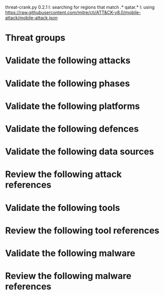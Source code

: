 threat-crank.py 0.2.1
I: searching for regions that match .* qatar.*
I: using https://raw.githubusercontent.com/mitre/cti/ATT&CK-v8.0/mobile-attack/mobile-attack.json
# Threat groups


# Validate the following attacks


# Validate the following phases


# Validate the following platforms


# Validate the following defences


# Validate the following data sources


# Review the following attack references


# Validate the following tools


# Review the following tool references


# Validate the following malware


# Review the following malware references


